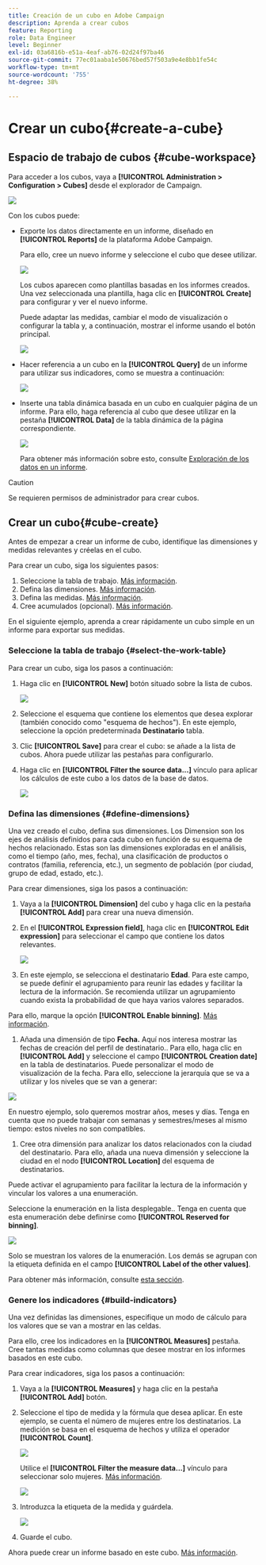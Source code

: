 ```yaml
---
title: Creación de un cubo en Adobe Campaign
description: Aprenda a crear cubos
feature: Reporting
role: Data Engineer
level: Beginner
exl-id: 03a6816b-e51a-4eaf-ab76-02d24f97ba46
source-git-commit: 77ec01aaba1e50676bed57f503a9e4e8bb1fe54c
workflow-type: tm+mt
source-wordcount: '755'
ht-degree: 38%

---
```


# Crear un cubo{#create-a-cube}

## Espacio de trabajo de cubos {#cube-workspace}

Para acceder a los cubos, vaya a **[!UICONTROL Administration > Configuration > Cubes]** desde el explorador de Campaign.

![](assets/cube-node.png)

Con los cubos puede:

* Exporte los datos directamente en un informe, diseñado en **[!UICONTROL Reports]** de la plataforma Adobe Campaign.

  Para ello, cree un nuevo informe y seleccione el cubo que desee utilizar.

  ![](assets/create-new-cube.png)

  Los cubos aparecen como plantillas basadas en los informes creados. Una vez seleccionada una plantilla, haga clic en **[!UICONTROL Create]** para configurar y ver el nuevo informe.

  Puede adaptar las medidas, cambiar el modo de visualización o configurar la tabla y, a continuación, mostrar el informe usando el botón principal.

  ![](assets/display-cube-table.png)

* Hacer referencia a un cubo en la **[!UICONTROL Query]** de un informe para utilizar sus indicadores, como se muestra a continuación:

  ![](assets/cube-report-query.png)

* Inserte una tabla dinámica basada en un cubo en cualquier página de un informe. Para ello, haga referencia al cubo que desee utilizar en la pestaña **[!UICONTROL Data]** de la tabla dinámica de la página correspondiente.

  ![](assets/cube-in-a-report.png)

  Para obtener más información sobre esto, consulte [Exploración de los datos en un informe](cube-tables.md#explore-the-data-in-a-report).


>[!CAUTION]
>
>Se requieren permisos de administrador para crear cubos.
>

## Crear un cubo{#cube-create}

Antes de empezar a crear un informe de cubo, identifique las dimensiones y medidas relevantes y créelas en el cubo.

Para crear un cubo, siga los siguientes pasos:

1. Seleccione la tabla de trabajo. [Más información](#select-the-work-table).
1. Defina las dimensiones. [Más información](#define-dimensions).
1. Defina las medidas. [Más información](#build-indicators).
1. Cree acumulados (opcional). [Más información](customize-cubes.md#calculate-and-use-aggregates).

En el siguiente ejemplo, aprenda a crear rápidamente un cubo simple en un informe para exportar sus medidas.

### Seleccione la tabla de trabajo {#select-the-work-table}

Para crear un cubo, siga los pasos a continuación:

1. Haga clic en **[!UICONTROL New]** botón situado sobre la lista de cubos.

   ![](assets/create-a-cube.png)

1. Seleccione el esquema que contiene los elementos que desea explorar (también conocido como &quot;esquema de hechos&quot;). En este ejemplo, seleccione la opción predeterminada **Destinatario** tabla.
1. Clic **[!UICONTROL Save]** para crear el cubo: se añade a la lista de cubos. Ahora puede utilizar las pestañas para configurarlo.

1. Haga clic en **[!UICONTROL Filter the source data...]** vínculo para aplicar los cálculos de este cubo a los datos de la base de datos.

   ![](assets/cube-filter-source.png)

### Defina las dimensiones {#define-dimensions}

Una vez creado el cubo, defina sus dimensiones. Los Dimension son los ejes de análisis definidos para cada cubo en función de su esquema de hechos relacionado. Estas son las dimensiones exploradas en el análisis, como el tiempo (año, mes, fecha), una clasificación de productos o contratos (familia, referencia, etc.), un segmento de población (por ciudad, grupo de edad, estado, etc.).

Para crear dimensiones, siga los pasos a continuación:

1. Vaya a la **[!UICONTROL Dimension]** del cubo y haga clic en la pestaña **[!UICONTROL Add]** para crear una nueva dimensión.
1. En el **[!UICONTROL Expression field]**, haga clic en **[!UICONTROL Edit expression]** para seleccionar el campo que contiene los datos relevantes.

   ![](assets/cube-add-dimension.png)

1. En este ejemplo, se selecciona el destinatario **Edad**. Para este campo, se puede definir el agrupamiento para reunir las edades y facilitar la lectura de la información. Se recomienda utilizar un agrupamiento cuando exista la probabilidad de que haya varios valores separados.

Para ello, marque la opción **[!UICONTROL Enable binning]**. [Más información](customize-cubes.md#data-binning).

1. Añada una dimensión de tipo **Fecha.** Aquí nos interesa mostrar las fechas de creación del perfil de destinatario.. Para ello, haga clic en **[!UICONTROL Add]** y seleccione el campo **[!UICONTROL Creation date]** en la tabla de destinatarios.
Puede personalizar el modo de visualización de la fecha. Para ello, seleccione la jerarquía que se va a utilizar y los niveles que se van a generar:

![](assets/cube-date-dimension.png)

En nuestro ejemplo, solo queremos mostrar años, meses y días. Tenga en cuenta que no puede trabajar con semanas y semestres/meses al mismo tiempo: estos niveles no son compatibles.

1. Cree otra dimensión para analizar los datos relacionados con la ciudad del destinatario. Para ello, añada una nueva dimensión y seleccione la ciudad en el nodo **[!UICONTROL Location]** del esquema de destinatarios.

Puede activar el agrupamiento para facilitar la lectura de la información y vincular los valores a una enumeración.

Seleccione la enumeración en la lista desplegable.. Tenga en cuenta que esta enumeración debe definirse como **[!UICONTROL Reserved for binning]**.

![](assets/cube-dimension-with-enum.png)

Solo se muestran los valores de la enumeración. Los demás se agrupan con la etiqueta definida en el campo **[!UICONTROL Label of the other values]**.

Para obtener más información, consulte [esta sección](customize-cubes.md#dynamically-manage-bins).

### Genere los indicadores {#build-indicators}

Una vez definidas las dimensiones, especifique un modo de cálculo para los valores que se van a mostrar en las celdas.

Para ello, cree los indicadores en la **[!UICONTROL Measures]** pestaña. Cree tantas medidas como columnas que desee mostrar en los informes basados en este cubo.

Para crear indicadores, siga los pasos a continuación:

1. Vaya a la **[!UICONTROL Measures]** y haga clic en la pestaña **[!UICONTROL Add]** botón.
1. Seleccione el tipo de medida y la fórmula que desea aplicar. En este ejemplo, se cuenta el número de mujeres entre los destinatarios. La medición se basa en el esquema de hechos y utiliza el operador **[!UICONTROL Count]**.

   ![](assets/cube-new-measure.png)

   Utilice el **[!UICONTROL Filter the measure data...]** vínculo para seleccionar solo mujeres. [Más información](customize-cubes.md#define-measures).

   ![](assets/cube-filter-measure-data.png)

1. Introduzca la etiqueta de la medida y guárdela.

   ![](assets/cube-save-measure.png)

1. Guarde el cubo.


Ahora puede crear un informe basado en este cubo. [Más información](cube-tables.md).
